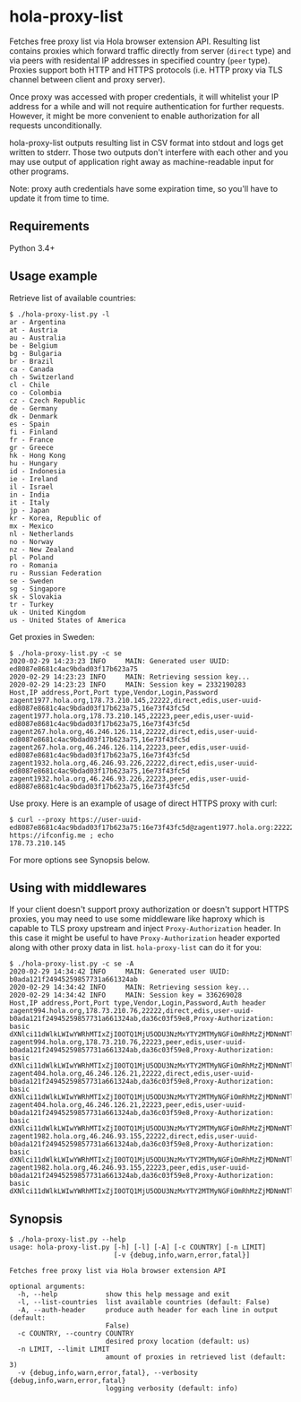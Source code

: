 hola-proxy-list
===============

Fetches free proxy list via Hola browser extension API. Resulting list contains proxies which forward traffic directly from server (`direct` type) and via peers with residental IP addresses in specified country (`peer` type). Proxies support both HTTP and HTTPS protocols (i.e. HTTP proxy via TLS channel between client and proxy server).

Once proxy was accessed with proper credentials, it will whitelist your IP address for a while and will not require authentication for further requests. However, it might be more convenient to enable authorization for all requests unconditionally.

hola-proxy-list outputs resulting list in CSV format into stdout and logs get written to stderr. Those two outputs don't interfere with each other and you may use output of application right away as machine-readable input for other programs.

Note: proxy auth credentials have some expiration time, so you'll have to update it from time to time.

## Requirements

Python 3.4+

## Usage example

Retrieve list of available countries:

```
$ ./hola-proxy-list.py -l
ar - Argentina
at - Austria
au - Australia
be - Belgium
bg - Bulgaria
br - Brazil
ca - Canada
ch - Switzerland
cl - Chile
co - Colombia
cz - Czech Republic
de - Germany
dk - Denmark
es - Spain
fi - Finland
fr - France
gr - Greece
hk - Hong Kong
hu - Hungary
id - Indonesia
ie - Ireland
il - Israel
in - India
it - Italy
jp - Japan
kr - Korea, Republic of
mx - Mexico
nl - Netherlands
no - Norway
nz - New Zealand
pl - Poland
ro - Romania
ru - Russian Federation
se - Sweden
sg - Singapore
sk - Slovakia
tr - Turkey
uk - United Kingdom
us - United States of America
```

Get proxies in Sweden:

```
$ ./hola-proxy-list.py -c se
2020-02-29 14:23:23 INFO     MAIN: Generated user UUID: ed8087e8681c4ac9bdad03f17b623a75
2020-02-29 14:23:23 INFO     MAIN: Retrieving session key...
2020-02-29 14:23:23 INFO     MAIN: Session key = 2332190283
Host,IP address,Port,Port type,Vendor,Login,Password
zagent1977.hola.org,178.73.210.145,22222,direct,edis,user-uuid-ed8087e8681c4ac9bdad03f17b623a75,16e73f43fc5d
zagent1977.hola.org,178.73.210.145,22223,peer,edis,user-uuid-ed8087e8681c4ac9bdad03f17b623a75,16e73f43fc5d
zagent267.hola.org,46.246.126.114,22222,direct,edis,user-uuid-ed8087e8681c4ac9bdad03f17b623a75,16e73f43fc5d
zagent267.hola.org,46.246.126.114,22223,peer,edis,user-uuid-ed8087e8681c4ac9bdad03f17b623a75,16e73f43fc5d
zagent1932.hola.org,46.246.93.226,22222,direct,edis,user-uuid-ed8087e8681c4ac9bdad03f17b623a75,16e73f43fc5d
zagent1932.hola.org,46.246.93.226,22223,peer,edis,user-uuid-ed8087e8681c4ac9bdad03f17b623a75,16e73f43fc5d
```

Use proxy. Here is an example of usage of direct HTTPS proxy with curl:

```
$ curl --proxy https://user-uuid-ed8087e8681c4ac9bdad03f17b623a75:16e73f43fc5d@zagent1977.hola.org:22222 https://ifconfig.me ; echo
178.73.210.145
```

For more options see Synopsis below.

## Using with middlewares

If your client doesn't support proxy authorization or doesn't support HTTPS proxies, you may need to use some middleware like haproxy which is capable to TLS proxy upstream and inject `Proxy-Authorization` header. In this case it might be useful to have `Proxy-Authorization` header exported along with other proxy data in list. `hola-proxy-list` can do it for you:

```
$ ./hola-proxy-list.py -c se -A
2020-02-29 14:34:42 INFO     MAIN: Generated user UUID: b0ada121f24945259857731a661324ab
2020-02-29 14:34:42 INFO     MAIN: Retrieving session key...
2020-02-29 14:34:42 INFO     MAIN: Session key = 336269028
Host,IP address,Port,Port type,Vendor,Login,Password,Auth header
zagent994.hola.org,178.73.210.76,22222,direct,edis,user-uuid-b0ada121f24945259857731a661324ab,da36c03f59e8,Proxy-Authorization: basic dXNlci11dWlkLWIwYWRhMTIxZjI0OTQ1MjU5ODU3NzMxYTY2MTMyNGFiOmRhMzZjMDNmNTllOA==
zagent994.hola.org,178.73.210.76,22223,peer,edis,user-uuid-b0ada121f24945259857731a661324ab,da36c03f59e8,Proxy-Authorization: basic dXNlci11dWlkLWIwYWRhMTIxZjI0OTQ1MjU5ODU3NzMxYTY2MTMyNGFiOmRhMzZjMDNmNTllOA==
zagent404.hola.org,46.246.126.21,22222,direct,edis,user-uuid-b0ada121f24945259857731a661324ab,da36c03f59e8,Proxy-Authorization: basic dXNlci11dWlkLWIwYWRhMTIxZjI0OTQ1MjU5ODU3NzMxYTY2MTMyNGFiOmRhMzZjMDNmNTllOA==
zagent404.hola.org,46.246.126.21,22223,peer,edis,user-uuid-b0ada121f24945259857731a661324ab,da36c03f59e8,Proxy-Authorization: basic dXNlci11dWlkLWIwYWRhMTIxZjI0OTQ1MjU5ODU3NzMxYTY2MTMyNGFiOmRhMzZjMDNmNTllOA==
zagent1982.hola.org,46.246.93.155,22222,direct,edis,user-uuid-b0ada121f24945259857731a661324ab,da36c03f59e8,Proxy-Authorization: basic dXNlci11dWlkLWIwYWRhMTIxZjI0OTQ1MjU5ODU3NzMxYTY2MTMyNGFiOmRhMzZjMDNmNTllOA==
zagent1982.hola.org,46.246.93.155,22223,peer,edis,user-uuid-b0ada121f24945259857731a661324ab,da36c03f59e8,Proxy-Authorization: basic dXNlci11dWlkLWIwYWRhMTIxZjI0OTQ1MjU5ODU3NzMxYTY2MTMyNGFiOmRhMzZjMDNmNTllOA==
```

## Synopsis

```
$ ./hola-proxy-list.py --help
usage: hola-proxy-list.py [-h] [-l] [-A] [-c COUNTRY] [-n LIMIT]
                          [-v {debug,info,warn,error,fatal}]

Fetches free proxy list via Hola browser extension API

optional arguments:
  -h, --help            show this help message and exit
  -l, --list-countries  list available countries (default: False)
  -A, --auth-header     produce auth header for each line in output (default:
                        False)
  -c COUNTRY, --country COUNTRY
                        desired proxy location (default: us)
  -n LIMIT, --limit LIMIT
                        amount of proxies in retrieved list (default: 3)
  -v {debug,info,warn,error,fatal}, --verbosity {debug,info,warn,error,fatal}
                        logging verbosity (default: info)
```
